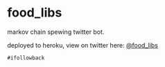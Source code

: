 # food_libs
markov chain spewing twitter bot.

deployed to heroku, view on twitter here: [@food_libs](http://www.twitter.com/food_libs)

    #ifollowback
